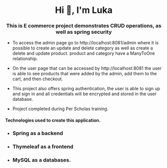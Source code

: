 <h1 align="center">Hi 👋, I'm Luka</h1>
<h3 align="center">This is E commerce project demonstrates CRUD operations,
as well as spring security</h3>

* To access the admin page go to http://localhost:8081/admin where it is possible to create an update and delete category as well as create a delete and update product. product and category have a ManyToOne relationship.

* On the user page that can be accessed by http://localhost:8081 the user is able to see products that were added by the admin, add them to the cart, and then checkout.

* This project also offers spring authentication, the user is able to sign up and sign in and all credentials will be encrypted and stored in the user database.


* Project completed during Per Scholas training.
<h4>Technologies used to create this application.

* <h3>Spring as a backend
* <h3>Thymeleaf as a frontend
* <h3>MySQL as a databases.
